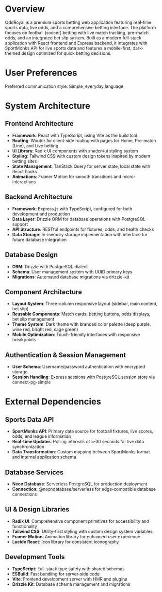 # Overview

OddRoyal is a premium sports betting web application featuring real-time sports data, live odds, and a comprehensive betting interface. The platform focuses on football (soccer) betting with live match tracking, pre-match odds, and an integrated bet slip system. Built as a modern full-stack application with React frontend and Express backend, it integrates with SportMonks API for live sports data and features a mobile-first, dark-themed design optimized for quick betting decisions.

# User Preferences

Preferred communication style: Simple, everyday language.

# System Architecture

## Frontend Architecture
- **Framework**: React with TypeScript, using Vite as the build tool
- **Routing**: Wouter for client-side routing with pages for Home, Pre-match (Line), and Live betting
- **UI Library**: Radix UI components with shadcn/ui styling system
- **Styling**: Tailwind CSS with custom design tokens inspired by modern betting sites
- **State Management**: TanStack Query for server state, local state with React hooks
- **Animations**: Framer Motion for smooth transitions and micro-interactions

## Backend Architecture  
- **Framework**: Express.js with TypeScript, configured for both development and production
- **Data Layer**: Drizzle ORM for database operations with PostgreSQL support
- **API Structure**: RESTful endpoints for fixtures, odds, and health checks
- **Data Storage**: In-memory storage implementation with interface for future database integration

## Database Design
- **ORM**: Drizzle with PostgreSQL dialect
- **Schema**: User management system with UUID primary keys
- **Migrations**: Automated database migrations via drizzle-kit

## Component Architecture
- **Layout System**: Three-column responsive layout (sidebar, main content, bet slip)
- **Reusable Components**: Match cards, betting buttons, odds displays, bet slip management
- **Theme System**: Dark theme with branded color palette (deep purple, wine red, bright red, sage green)
- **Mobile Optimization**: Touch-friendly interfaces with responsive breakpoints

## Authentication & Session Management
- **User Schema**: Username/password authentication with encrypted storage
- **Session Handling**: Express sessions with PostgreSQL session store via connect-pg-simple

# External Dependencies

## Sports Data API
- **SportMonks API**: Primary data source for football fixtures, live scores, odds, and league information
- **Real-time Updates**: Polling intervals of 5-30 seconds for live data synchronization
- **Data Transformation**: Custom mapping between SportMonks format and internal application schema

## Database Services
- **Neon Database**: Serverless PostgreSQL for production deployment
- **Connection**: @neondatabase/serverless for edge-compatible database connections

## UI & Design Libraries
- **Radix UI**: Comprehensive component primitives for accessibility and functionality
- **Tailwind CSS**: Utility-first styling with custom design system variables
- **Framer Motion**: Animation library for enhanced user experience
- **Lucide React**: Icon library for consistent iconography

## Development Tools
- **TypeScript**: Full-stack type safety with shared schemas
- **ESBuild**: Fast bundling for server-side code
- **Vite**: Frontend development server with HMR and plugins
- **Drizzle Kit**: Database schema management and migrations